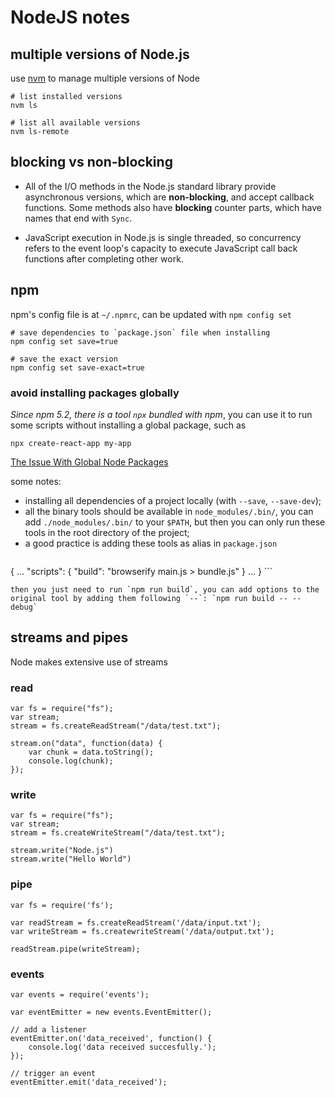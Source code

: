 NodeJS notes
============

## multiple versions of Node.js 

use [nvm](https://github.com/creationix/nvm) to manage multiple versions of Node

```shell
# list installed versions
nvm ls

# list all available versions
nvm ls-remote
```

## blocking vs non-blocking

* All of the I/O methods in the Node.js standard library provide asynchronous versions, which are **non-blocking**, and accept callback functions. Some methods also have **blocking** counter parts, which have names that end with `Sync`.

* JavaScript execution in Node.js is single threaded, so concurrency refers to the event loop's capacity to execute JavaScript call back functions after completing other work.


## npm 

npm's config file is at `~/.npmrc`, can be updated with `npm config set`

```shell
# save dependencies to `package.json` file when installing
npm config set save=true

# save the exact version
npm config set save-exact=true
```

### avoid installing packages globally

*Since npm 5.2, there is a tool `npx` bundled with npm*, you can use it to run some scripts without installing a global package, such as 

    npx create-react-app my-app


[The Issue With Global Node Packages](https://www.smashingmagazine.com/2016/01/issue-with-global-node-npm-packages/)

some notes:

* installing all dependencies of a project locally (with `--save`, `--save-dev`);
* all the binary tools should be available in `node_modules/.bin/`, you can add `./node_modules/.bin/` to your `$PATH`, but then you can only run these tools in the root directory of the project;
* a good practice is adding these tools as alias in `package.json`
    ```json
{
    …
    "scripts": {
        "build": "browserify main.js > bundle.js"
    }
    …
}
    ```

    then you just need to run `npm run build`, you can add options to the original tool by adding them following `--`: `npm run build -- --debug` 


## streams and pipes

Node makes extensive use of streams

### read

```node
var fs = require("fs");
var stream;
stream = fs.createReadStream("/data/test.txt");

stream.on("data", function(data) {
    var chunk = data.toString();
    console.log(chunk);
}); 
```

### write

```node
var fs = require("fs");
var stream;
stream = fs.createWriteStream("/data/test.txt");

stream.write("Node.js")
stream.write("Hello World") 
```

### pipe

```node
var fs = require('fs');

var readStream = fs.createReadStream('/data/input.txt');
var writeStream = fs.createwriteStream('/data/output.txt');

readStream.pipe(writeStream);
```

### events

```node
var events = require('events');

var eventEmitter = new events.EventEmitter();

// add a listener
eventEmitter.on('data_received', function() {
    console.log('data received succesfully.');
});

// trigger an event
eventEmitter.emit('data_received'); 
```
